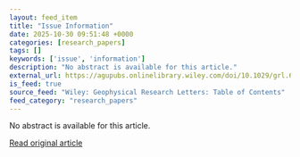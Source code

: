 ```yaml
---
layout: feed_item
title: "Issue Information"
date: 2025-10-30 09:51:48 +0000
categories: [research_papers]
tags: []
keywords: ['issue', 'information']
description: "No abstract is available for this article."
external_url: https://agupubs.onlinelibrary.wiley.com/doi/10.1029/grl.67660?af=R
is_feed: true
source_feed: "Wiley: Geophysical Research Letters: Table of Contents"
feed_category: "research_papers"
---
```


No abstract is available for this article.

[Read original article](https://agupubs.onlinelibrary.wiley.com/doi/10.1029/grl.67660?af=R)
